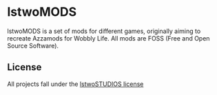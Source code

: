 # lstwoMODS

lstwoMODS is a set of mods for different games, originally aiming to recreate Azzamods for Wobbly Life. All mods are FOSS (Free and Open Source Software).

## License

All projects fall under the [lstwoSTUDIOS license](https://github.com/lstwo/license/blob/main/LICENSE.md)

<!--

**Here are some ideas to get you started:**

🙋‍♀️ A short introduction - what is your organization all about?
🌈 Contribution guidelines - how can the community get involved?
👩‍💻 Useful resources - where can the community find your docs? Is there anything else the community should know?
🍿 Fun facts - what does your team eat for breakfast?
🧙 Remember, you can do mighty things with the power of [Markdown](https://docs.github.com/github/writing-on-github/getting-started-with-writing-and-formatting-on-github/basic-writing-and-formatting-syntax)
-->
